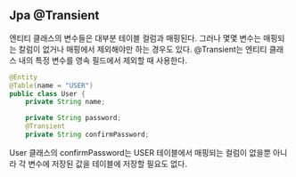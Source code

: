 ## Jpa @Transient

엔티티 클래스의 변수들은 대부분 테이블 컬럼과 매핑된다. 그러나 몇몇 변수는 매핑되는 칼럼이 없거나 매핑에서 제외해야만 하는 경우도 있다. @Transient는 엔티티 클래스 내의 특정 변수를 영속 필드에서 제외할 때 사용한다.

```java
@Entity
@Table(name = "USER")
public class User {
    private String name;

    private String password;
    @Transient
    private String confirmPassword;
```

User 클래스의 confirmPassword는 USER 테이블에서 매핑되는 컬럼이 없을뿐 아니라 각 변수에 저장된 값을 테이블에 저장할 필요도 없다.